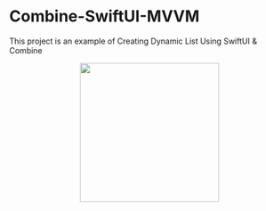 # Combine-SwiftUI-MVVM
This project is an example of Creating Dynamic List Using SwiftUI & Combine   

<p align="center">
<img src="./assets/darkmode.gif" width="250">
</p>

